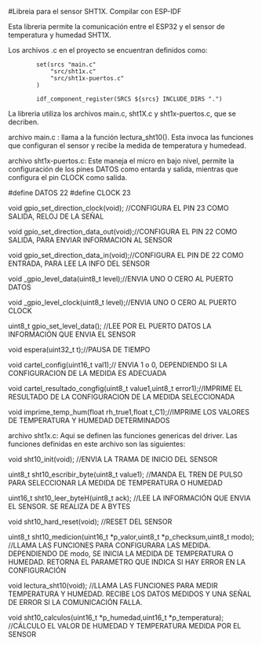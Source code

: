 #Libreia para el sensor SHT1X. Compilar con ESP-IDF 

Esta libreria permite la comunicación entre el ESP32 y el sensor de temperatura y humedad SHT1X.

Los archivos .c en el proyecto se encuentran definidos como:

			set(srcs "main.c"
				"src/sht1x.c"
				"src/sht1x-puertos.c"
			)

			idf_component_register(SRCS ${srcs} INCLUDE_DIRS ".")

La libreria utiliza los archivos main.c, sht1X.c y sht1x-puertos.c, que se decriben.



archivo main.c : llama a la función lectura_sht10(). Esta invoca las funciones que configuran el sensor y recibe la medida de temperatura y humedead.



archivo sht1x-puertos.c: Este maneja el micro en bajo nivel, permite la configuración de los pines DATOS como entarda y salida, mientras que configura el pin CLOCK como salida.

#define DATOS  22
#define CLOCK  23
 
void gpio_set_direction_clock(void); //CONFIGURA EL PIN 23 COMO SALIDA, RELOJ DE LA SEÑAL

void gpio_set_direction_data_out(void);//CONFIGURA EL PIN 22 COMO SALIDA, PARA ENVIAR INFORMACION AL SENSOR
 
void gpio_set_direction_data_in(void);//CONFIGURA EL PIN DE 22 COMO ENTRADA, PARA LEE LA INFO DEL SENSOR

void _gpio_level_data(uint8_t level);//ENVIA UNO O CERO AL PUERTO DATOS 

void _gpio_level_clock(uint8_t level);//ENVIA UNO O CERO AL PUERTO CLOCK 

uint8_t gpio_set_level_data(); //LEE POR EL PUERTO DATOS LA INFORMACIÓN QUE ENVIA EL SENSOR 

void espera(uint32_t t);//PAUSA DE TIEMPO

void cartel_config(uint16_t val1);// ENVIA 1 o 0, DEPENDIENDO SI LA CONFIGURACION DE LA MEDIDA ES ADECUADA

void cartel_resultado_congfig(uint8_t value1,uint8_t error1);//IMPRIME EL RESULTADO DE LA CONFIGURACION DE LA MEDIDA SELECCIONADA

void imprime_temp_hum(float rh_true1,float t_C1);//IMPRIME LOS VALORES DE TEMPERATURA Y HUMEDAD DETERMINADOS



archivo sht1x.c: Aqui se definen las funciones genericas del driver. Las funciones definidas en este archivo son las siguientes:

void sht10_init(void); //ENVIA LA TRAMA DE INICIO DEL SENSOR

uint8_t sht10_escribir_byte(uint8_t value1); //MANDA EL TREN DE PULSO PARA SELECCIONAR LA MEDIDA DE TEMPERATURA O HUMEDAD

uint16_t sht10_leer_byteH(uint8_t ack); //LEE LA INFORMACIÓN QUE ENVIA EL SENSOR. SE REALIZA DE A BYTES

void sht10_hard_reset(void); //RESET DEL SENSOR    

uint8_t sht10_medicion(uint16_t *p_valor,uint8_t *p_checksum,uint8_t modo); //LLAMA LAS FUNCIONES PARA CONFIGURARA LAS MEDIDA. DEPENDIENDO DE modo, SE INICIA LA MEDIDA DE TEMPERATURA O HUMEDAD. RETORNA EL PARAMETRO QUE INDICA SI HAY ERROR EN LA CONFIGURACIÓN

void lectura_sht10(void); //LLAMA LAS FUNCIONES PARA MEDIR TEMPERATURA Y HUMEDAD. RECIBE LOS DATOS MEDIDOS Y UNA SEÑAL DE ERROR SI LA COMUNICACIÓN FALLA.

void sht10_calculos(uint16_t *p_humedad,uint16_t *p_temperatura); //CÁLCULO EL VALOR DE HUMEDAD Y TEMPERATURA MEDIDA POR EL SENSOR 


